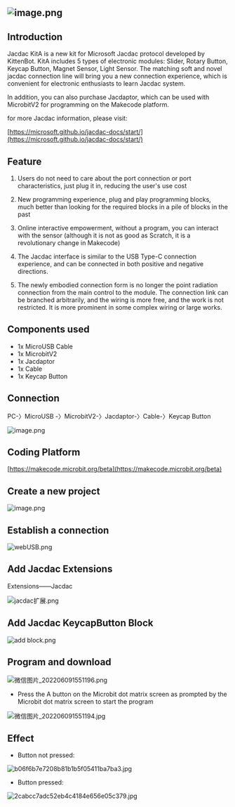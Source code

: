 ## ![image.png](1656142595948-eea3653f-78bf-486a-b94b-50a0d1508a6b.png)
## Introduction

Jacdac KitA is a new kit for Microsoft Jacdac protocol developed by KittenBot. KitA includes 5 types of electronic modules: Slider, Rotary Button, Keycap Button, Magnet Sensor, Light Sensor. The matching soft and novel jacdac connection line will bring you a new connection experience, which is convenient for electronic enthusiasts to learn Jacdac system.

In addition, you can also purchase Jacdaptor, which can be used with MicrobitV2 for programming on the Makecode platform.

for more Jacdac information, please visit:

[https://microsoft.github.io/jacdac-docs/start/](https://microsoft.github.io/jacdac-docs/start/)


## Feature

1. Users do not need to care about the port connection or port characteristics, just plug it in, reducing the user's use cost

2. New programming experience, plug and play programming blocks, much better than looking for the required blocks in a pile of blocks in the past

3. Online interactive empowerment, without a program, you can interact with the sensor (although it is not as good as Scratch, it is a revolutionary change in Makecode)

4. The Jacdac interface is similar to the USB Type-C connection experience, and can be connected in both positive and negative directions.

5. The newly embodied connection form is no longer the point radiation connection from the main control to the module. The connection link can be branched arbitrarily, and the wiring is more free, and the work is not restricted. It is more prominent in some complex wiring or large works.

## Components used

- 1x MicroUSB Cable
- 1x MicrobitV2
- 1x Jacdaptor
- 1x Cable
- 1x Keycap Button

## Connection

PC-〉MicroUSB -〉MicrobitV2-〉Jacdaptor-〉Cable-〉Keycap Button

![image.png](1654760758504-7317694a-30c0-4cc9-bfb3-b29cc518a6de.png)

## Coding Platform

[https://makecode.microbit.org/beta](https://makecode.microbit.org/beta)

## Create a new project

![image.png](1654761303209-40927f66-07f8-4ed1-b26c-5a80c85e773e.png)

## Establish a connection

![webUSB.png](1654764235950-bcac15b3-d541-45e1-85cd-fb513f76a2e9.png)

## Add Jacdac Extensions

Extensions——Jacdac

![jacdac扩展.png](1654764679183-85a74500-61e1-45f0-a497-a97afe749b58.png)

## Add Jacdac KeycapButton Block

![add block.png](1654765917312-1fc0fd1a-7f2d-462b-8155-d3cf076ce379.png)

## Program and download

![微信图片_202206091551196.png](1654766050178-c14eefec-2fe0-4de8-bc5d-64c7be42e221.png)

- Press the A button on the Microbit dot matrix screen as prompted by the Microbit dot matrix screen to start the program

![微信图片_202206091551194.jpg](1654766204382-c739b9f0-b295-455f-b53c-67ab747397c8.jpeg)

## Effect

- Button not pressed:

![b06f6b7e7208b81b1b5f05411ba7ba3.jpg](1654766992720-64bb90b4-312c-4c40-82bb-03e56c8c972d.jpeg)

- Button pressed:

![2cabcc7adc52eb4c4184e656e05c379.jpg](1654767011762-6c12aac5-f152-404a-9aa2-be296536498f.jpeg)
